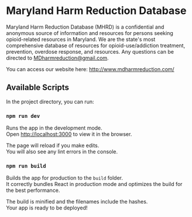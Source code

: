 # Maryland Harm Reduction Database

Maryland Harm Reduction Database (MHRD) is a confidential and anonymous source of information and resources for persons seeking opioid-related resources in Maryland. We are the state's most comprehensive database of resources for opioid-use/addiction treatment, prevention, overdose response, and resources. Any questions can be directed to MDharmreduction@gmail.com.

You can access our website here: http://www.mdharmreduction.com/

## Available Scripts

In the project directory, you can run:

### `npm run dev`

Runs the app in the development mode.\
Open [http://localhost:3000](http://localhost:3000) to view it in the browser.

The page will reload if you make edits.\
You will also see any lint errors in the console.

### `npm run build`

Builds the app for production to the `build` folder.\
It correctly bundles React in production mode and optimizes the build for the best performance.

The build is minified and the filenames include the hashes.\
Your app is ready to be deployed!
